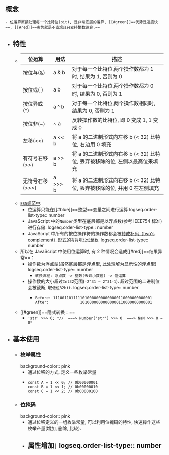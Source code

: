 ## 概念
	- 位运算直接处理每一个比特位(bit), 是非常底层的运算, [[#green]]==优势是速度快==, [[#red]]==劣势就是不直观且只支持整数运算.==
- ## 特性
	- |位运算|用法|描述|
	  |--|--|--|
	  |按位与(&)|a & b|对于每一个比特位,两个操作数都为 1 时, 结果为 1, 否则为 0|
	  |按位或(  )|a  b|对于每一个比特位,两个操作数都为 0 时, 结果为 0, 否则为 1|
	  |按位异或(^)|a ^ b|对于每一个比特位,两个操作数相同时, 结果为 0, 否则为 1|
	  |按位非(~)|~ a|反转操作数的比特位, 即 0 变成 1, 1 变成 0|
	  |左移(<<)|a << b|将 a 的二进制形式向左移 b (< 32) 比特位, 右边用 0 填充|
	  |有符号右移(>>)|a >> b|将 a 的二进制形式向右移 b (< 32) 比特位, 丢弃被移除的位, 左侧以最高位来填充|
	  |无符号右移(>>>)|a >>> b|将 a 的二进制形式向右移 b (< 32) 比特位, 丢弃被移除的位, 并用 0 在左侧填充|
	- [`ES5`规范中](https://www.ecma-international.org/ecma-262/5.1/#sec-11.10):
		- 位运算只能在[[#blue]]==整型==变量之间进行运算
		  logseq.order-list-type:: number
		- JavaScript 中的`Number`类型在底层都是以浮点数(参考 IEEE754 标准)进行存储.
		  logseq.order-list-type:: number
		- JavaScript 中所有的按位操作符的操作数都会被[转成补码（two's complement）](https://www.ecma-international.org/ecma-262/5.1/#sec-9.5)形式的`有符号32位整数`.
		  logseq.order-list-type:: number
	- 所以在 JavaScript 中使用位运算时, 有 2 种情况会造成[[#red]]==结果异常==：
		- 操作数为浮点型(虽然底层都是浮点型, 此处理解为显示性的浮点型)
		  logseq.order-list-type:: number
			- `转换流程: 浮点数 -> 整数(丢弃小数位) -> 位运算`
		- 操作数的大小超过`Int32`范围(`-2^31 ~ 2^31-1`). 超过范围的二进制位会被截断, 取`低位32bit`.
		  logseq.order-list-type:: number
			- ```
			  Before: 11100110111110100000000000000110000000000001
			  After:              10100000000000000110000000000001
			  ```
	- [[#green]]==隐式转换：==
		- `'str' >>> 0; *//  ===> Number('str') >>> 0  ===> NaN >>> 0 = 0*`
- ## 基本使用
	- ### 枚举属性
	  background-color:: pink
		- 通过位移的方式, 定义一些枚举常量
		- ```
		  const A = 1 << 0; // 0b00000001
		  const B = 1 << 1; // 0b00000010
		  const C = 1 << 2; // 0b00000100
		  ```
	- ### 位掩码
	  background-color:: pink
		- 通过位移定义的一组枚举常量, 可以利用位掩码的特性, 快速操作这些枚举产量(增加, 删除, 比较).
		- 属性增加`|`
		  logseq.order-list-type:: number
			-